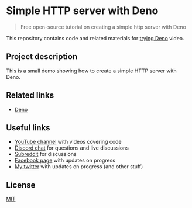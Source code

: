 # Simple HTTP server with Deno

> Free open-source tutorial on creating a simple http server with Deno

This repository contains code and related materials for [trying Deno]() video.

## Project description

This is a small demo showing how to create a simple HTTP server with Deno.

## Related links

- [Deno](https://deno.land/)

## Useful links

- [YouTube channel](https://www.youtube.com/c/TimErmilov) with videos covering code
- [Discord chat](https://discord.gg/hnKCXqQ) for questions and live discussions
- [Subreddit](https://www.reddit.com/r/BuildingWithJS/) for discussions
- [Facebook page](https://www.facebook.com/buildingproductswithjs/) with updates on progress
- [My twitter](https://twitter.com/yamalight) with updates on progress (and other stuff)

## License

[MIT](https://opensource.org/licenses/mit-license)
